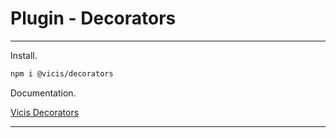 # Plugin - Decorators

---

Install.

```bash
npm i @vicis/decorators
```

Documentation.

[Vicis Decorators](https://github.com/vicisjs/vicis-decorators/blob/master/README.md)

---
